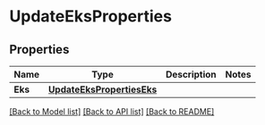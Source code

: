 # UpdateEksProperties

## Properties
Name | Type | Description | Notes
------------ | ------------- | ------------- | -------------
**Eks** | [**UpdateEksPropertiesEks**](UpdateEksProperties_eks.md) |  | 

[[Back to Model list]](../README.md#documentation-for-models) [[Back to API list]](../README.md#documentation-for-api-endpoints) [[Back to README]](../README.md)


